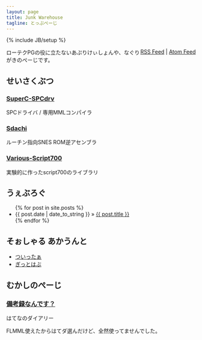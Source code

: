 ```yaml
---
layout: page
title: Junk Warehouse
tagline: とっぷぺーじ
---
```

{% include JB/setup %}

<div style="float: right; text-align: right;">
  <a href="rss.xml" title="あーるえすえす ふぃーど">RSS Feed</a> | <a href="rss.xml" title="えーてぃーおーえむ ふぃーど">Atom Feed</a>
</div>

ローテクPGの役に立たないあぷりけぃしょんや、なぐりがきのぺーじです。

## せいさくぶつ

### [SuperC-SPCdrv](http://github.com/boldowa/SuperC-SPCdrv)

SPCドライバ / 専用MMLコンパイラ

### [Sdachi](http://github.com/boldowa/sdachi)

ルーチン指向SNES ROM逆アセンブラ

### [Various-Script700](http://github.com/boldowa/Various-Script700)

実験的に作ったscript700のライブラリ


## うぇぶろぐ

<ul class="posts">
  {% for post in site.posts %}
    <li><span>{{ post.date | date_to_string }}</span> &raquo; <a href="{{ BASE_PATH }}{{ post.url }}">{{ post.title }}</a></li>
  {% endfor %}
</ul>

## そぉしゃる あかうんと

- [ついったぁ](http://twitter.com/{{site.author.twitter}})
- [ぎっとはぶ](https://github.com/{{site.author.github}})


## むかしのぺーじ

### [備考録なんです？](http://d.hatena.ne.jp/boldowa/)

はてなのダイアリー

FLMML使えたからはてダ選んだけど、全然使ってませんでした。


